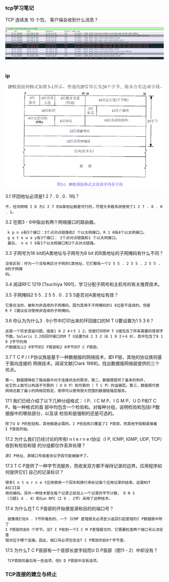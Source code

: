 ### tcp学习笔记

TCP 连续发 10 个包， 客户端会收到什么消息？

![](https://raw.githubusercontent.com/Fierygit/picbed/master/tcptest.png)





### ip

![image-20200405105204612](https://raw.githubusercontent.com/Fierygit/picbed/master/fuck.png)



3.1 环回地址必须是1 2 7 . 0 . 0 . 1吗？

```
不，任何网络 I D 为1 2 7 的A类地址都是可行的，尽管大多数系统使用了1 2 7 . 0 . 0 . 1。
```

3.2 在图3 - 6中指出有两个网络接口的路由器。

```
 k p n o有5个接口：3个点对点链路和2 个以太网接口。R 1 0有4个以太网接口。
 g a t e w a y有3个接口： 2个点对点链路和1 个以太网接口。
 最后， n e t b有1个以太网接口和2个点对点链路。
```

3.3 子网号为16 bit的A类地址与子网号为8 bit 的B类地址的子网掩码有什么不同？

```
没有区别：作为一个没有再区分子网的C类地址，它们都有一个2 5 5 . 2 5 5 . 2 5 5 . 0的子网掩
码。
```

3.4 阅读RFC 1219 [Tsuchiya 1991]，学习分配子网号和主机号的有关推荐技术。

3.5 子网掩码2 5 5 . 2 5 5 . 0 . 2 5 5是否对A类地址有效？

```
它是合法的，被称为非连续的子网掩码，因为其用于子网掩码的1 6位是不连续的。但是
R F C建议反对使用非连续的子网掩码。
```

3.6 你认为为什么3 . 9小节中打印出来的环回接口的M T U要设置为1 5 3 6？

```
这是一个历史遗留问题。值是1 0 2 4＋5 1 2，但是打印的M T U值包含了所有需要的首部字
节数。Solaris 2.2将回环接口的M T U设置为8 2 3 2（8 1 9 2＋4 0），其中包含了8 1 9 2字节的用
户数据加上2 0字节的I P首部和2 0字节的T C P首部。
```

3.7 T C P / I P协议族是基于一种数据报的网络技术，即I P层，其他的协议族则基于面向连接的
网络技术。阅读文献[Clark 1988]，找出数据报网络层提供的三个优点。

```
第一，数据报降低了路由器中对于连接状态的需求。第二，数据报提供了基本的构件，
在它的上面可以构造不可靠的（ U D P）和可靠的（ T C P）的运输层。第三，数据报代表
网络总数了最小的网络层假定，使得可以使用很大范围的数据链路层服务。
```







17.1 我们已经介绍了以下几种分组格式： I P、I C M P、I G M P、U D P和T C P。每一种格式的首
部中均包含一个检验和。对每种分组，说明检验和包括I P数据报中的哪些部分，以及该
检验和是强制的还是可选的。

```
除了U D P的检验和，其他都是必需的。I P检验和只覆盖了I P首部，而其他字段都紧接着
I P首部开始。
```

17.2 为什么我们已经讨论的所有I n t e r n e t协议（I P, ICMP, IGMP, UDP, TCP）收到有检验和错
的分组都仅作丢弃处理？

```
源I P地址、源端口号或者协议字段可能被破坏了。
```

17.3 T C P提供了一种字节流服务，而收发双方都不保持记录的边界。应用程序如何提供它们
自己的记录标识？

```
很多I n t e r n e t应用使用一个回车和换行来标记每个应用记录的结束。这是NVT ASCII采
用的编码。另外一种技术是在每个记录之前加上一个记录的字节计数， D N S
（习题1 4 . 4）和Sun RPC（2 9 . 2节）采用了这种技术。
```

17.4 为什么在T C P首部的开始便是源和目的的端口号？

```
 就像我们在6 . 5节所看到的，一个 ICMP 差错报文必须至少返回引起差错的I P数据报中除了
I P首部的前8 个字节。当T C P收到一个I C M P差错报文时，它需要检查两个端口号以决定差
错对应于哪个连接。因此，端口号必须包含在T C P首部的前8个字节里。
```

17.5 为什么T C P首部有一个首部长度字段而U D P首部（图11 - 2）中却没有？

```
 TCP首部的最后有一些选项，但U D P首部中没有选项。
```



### TCP连接的建立与终止